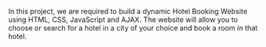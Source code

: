 In this project, we are required to build a dynamic Hotel Booking Website using HTML, CSS, JavaScript and AJAX. The website will allow you to choose or search for a hotel in a city of your choice and book a room in that hotel.

